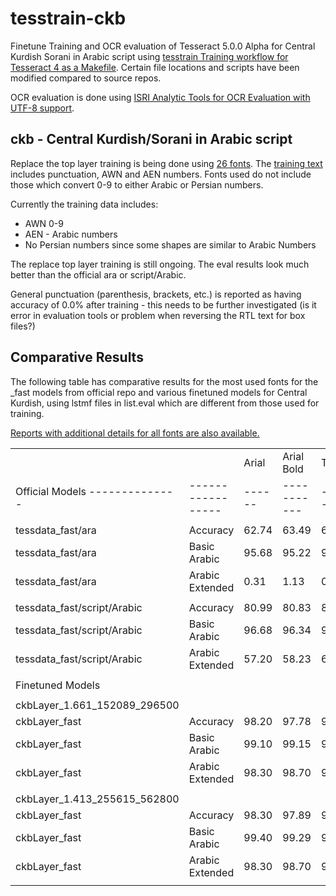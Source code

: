 # tesstrain-ckb

Finetune Training and OCR evaluation of Tesseract 5.0.0 Alpha for Central Kurdish Sorani in Arabic script using
 [tesstrain Training workflow for Tesseract 4 as a Makefile](https://github.com/tesseract-ocr/tesstrain). 
Certain file locations and scripts have been modified compared to source repos.

OCR evaluation is done using [ISRI Analytic Tools for OCR Evaluation with UTF-8 support](https://github.com/eddieantonio/ocreval). 

## ckb - Central Kurdish/Sorani in Arabic script

Replace the top layer training is being done using [26 fonts](https://github.com/Shreeshrii/tesstrain-ckb/blob/master/langdata/ckb.fontslist.txt). The [training text](https://github.com/Shreeshrii/tesstrain-ckb/blob/master/langdata/ckb.training_text) includes punctuation, AWN and AEN numbers. Fonts used do not include those which convert 0-9 to either Arabic or Persian numbers.

Currently the training data includes:
* AWN 0-9
* AEN - Arabic numbers
* No Persian numbers since some shapes are similar to Arabic Numbers

The replace top layer training is still ongoing. The eval results look much better than the official ara or script/Arabic.

General punctuation (parenthesis, brackets, etc.) is reported as having accuracy of 0.0% after training - this needs to be further investigated (is it error in evaluation tools or problem when reversing the RTL text for box files?)

## Comparative Results

The following table has comparative results for the most used fonts for the _fast models from official repo 
and various finetuned models for Central Kurdish, using lstmf files in list.eval which are different from those used for training.

[Reports with additional details for all fonts are also available.](https://github.com/Shreeshrii/tesstrain-ckb/tree/master/reports)

|   	|   	|   	|   	|   	|   	|
|---	|---	|---	|---	|---	|---	|
|                                   	|                 	| Arial 	| Arial Bold 	| Tahoma 	| Tahoma Bold 	|
| Official Models --------------	|-----------------	|------	|-----------	|-------	|-----------	|
|                                   	|                 	|       	|            	|        	|             	|
| tessdata_fast/ara                 	| Accuracy        	| 62.74 	|      63.49 	|  61.56 	|       61.71 	|
| tessdata_fast/ara                 	| Basic Arabic    	| 95.68 	|      95.22 	|  95.76 	|       94.10 	|
| tessdata_fast/ara                 	| Arabic Extended 	|  0.31 	|       1.13 	|   0.41 	|        1.32	|
|                                   	|                 	|       	|            	|        	|             	|
| tessdata_fast/script/Arabic       	| Accuracy        	| 80.99 	|      80.83 	|  83.02 	|       77.17 	|
| tessdata_fast/script/Arabic       	| Basic Arabic    	| 96.68 	|      96.34 	|  96.05 	|       93.87 	|
| tessdata_fast/script/Arabic       	| Arabic Extended 	| 57.20 	|      58.23 	|  63.76 	|       54.72 	|
|                                   	|                 	|       	|            	|        	|             	|
| Finetuned Models          	|                 	|       	|            	|        	|             	|
|                                   	|                 	|       	|            	|        	|             	|
| ckbLayer_1.661_152089_296500 	|                 	|       	|            	|        	|             	|
| ckbLayer_fast                  	| Accuracy        	| 98.20 	| 97.78      	| 98.06  	| 96.13       	|
| ckbLayer_fast                  	| Basic Arabic    	| 99.10 	| 99.15      	| 98.54  	| 98.44       	|
| ckbLayer_fast                  	| Arabic Extended 	| 98.30 	| 98.70      	| 99.10  	| 96.27       	|
|                                   	|                 	|       	|            	|        	|             	|
| ckbLayer_1.413_255615_562800 	|                 	|       	|            	|        	|             	|
| ckbLayer_fast                  	| Accuracy        	| 98.30 	| 97.89      	| 98.25  	| 96.13       	|
| ckbLayer_fast                  	| Basic Arabic    	| 99.40 	| 99.29      	| 99.65  	| 98.40       	|
| ckbLayer_fast                  	| Arabic Extended 	| 98.30 	| 98.70      	| 99.34  	| 96.27       	|
|                                   	|                 	|       	|            	|        	|             	|
